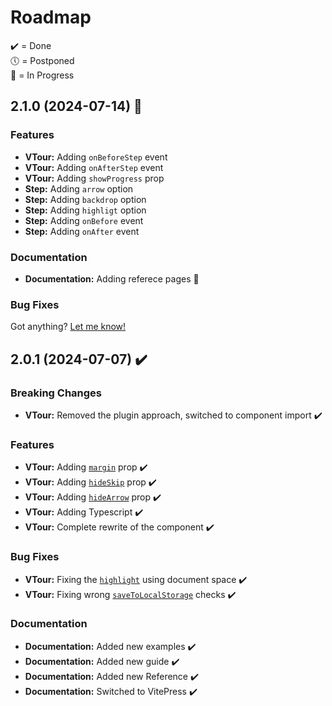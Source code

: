 # Roadmap
✔️ = Done    
🕔 = Postponed    
🚧 = In Progress

## 2.1.0 (2024-07-14) 🚧

### Features

* **VTour:** Adding `onBeforeStep` event
* **VTour:** Adding `onAfterStep` event
* **VTour:** Adding `showProgress` prop
* **Step:** Adding `arrow️` option
* **Step:** Adding `backdrop` option
* **Step:** Adding `highligt` option
* **Step:** Adding `onBefore` event
* **Step:** Adding `onAfter` event

### Documentation

* **Documentation:** Adding referece pages 🚧

### Bug Fixes

Got anything? [Let me know!](https://github.com/GlobalHive/vuejs-tour/issues)

## 2.0.1 (2024-07-07) ✔️

### Breaking Changes

* **VTour:** Removed the plugin approach, switched to component import ✔️

### Features

* **VTour:** Adding [`margin`](./tour-margin) prop ✔️
* **VTour:** Adding [`hideSkip`](./skipping-a-tour) prop ✔️
* **VTour:** Adding [`hideArrow`](./hiding-the-arrow) prop ✔️
* **VTour:** Adding Typescript ✔️
* **VTour:** Complete rewrite of the component ✔️

### Bug Fixes

* **VTour:** Fixing the [`highlight`](./highlight-target) using document space ✔️
* **VTour:** Fixing wrong [`saveToLocalStorage`](./saving-progress) checks ✔️

### Documentation

* **Documentation:** Added new examples ✔️
* **Documentation:** Added new guide ✔️
* **Documentation:** Added new Reference ✔️
* **Documentation:** Switched to VitePress ✔️